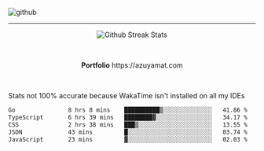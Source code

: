 ![github](https://media.discordapp.net/attachments/881363147364118528/1142610121697021952/background.png?width=1000&height=300)<br>
___
<p align="center">
  <img alt="Github Streak Stats" src="https://streak-stats.demolab.com?user=Azuyamat&theme=transparent&hide_border=true"/>
</p><br>
<p align="center">
      <strong>Portfolio</strong> https://azuyamat.com
</p><br>

Stats not 100% accurate because WakaTime isn't installed on all my IDEs
<!--START_SECTION:waka-->

```txt
Go               8 hrs 8 mins    ██████████▒░░░░░░░░░░░░░░   41.86 %
TypeScript       6 hrs 39 mins   ████████▓░░░░░░░░░░░░░░░░   34.17 %
CSS              2 hrs 38 mins   ███▒░░░░░░░░░░░░░░░░░░░░░   13.55 %
JSON             43 mins         █░░░░░░░░░░░░░░░░░░░░░░░░   03.74 %
JavaScript       23 mins         ▓░░░░░░░░░░░░░░░░░░░░░░░░   02.03 %
```

<!--END_SECTION:waka-->
